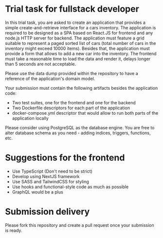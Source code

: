 # Trial task for fullstack developer

In this trial task, you are asked to create an application that provides a simple create-and-retrieve interface for a cars inventory. The application is required to be designed as a SPA based on React.JS for frontend and any node.js HTTP server for backend. The application must feature a grid suitable to represent a paged sorted list of cars (total number of cars in the inventory might exceed 10000 items). Besides that, the application must provide a form that allows to add a new car into the inventory. The frontend must take a reasonable time to load the data and render it, delays longer than 5 seconds are not acceptable.

Please use the data dump provided within the repository to have a reference of the application's domain model.

Your submission must contain the following artifacts besides the application code:

* Two test suites, one for the frontend and one for the backend
* Two Dockerfile descriptors for each part of the application
* docker-compose.yml descriptor that would allow to run both parts of the application locally

Please consider using PostgreSQL as the database engine. You are free to alter database schema as you need - adding indices, triggers, functions, etc.

# Suggestions for the frontend
* Use TypeScript (Don't need to be strict)
* Develop using NextJS framework
* Use SASS and TailwindCSS for styling
* Use hooks and functional-style code as much as possible
* GraphQL would be a plus

# Submission delivery

Please fork this repository and create a pull request once your submission is ready.
